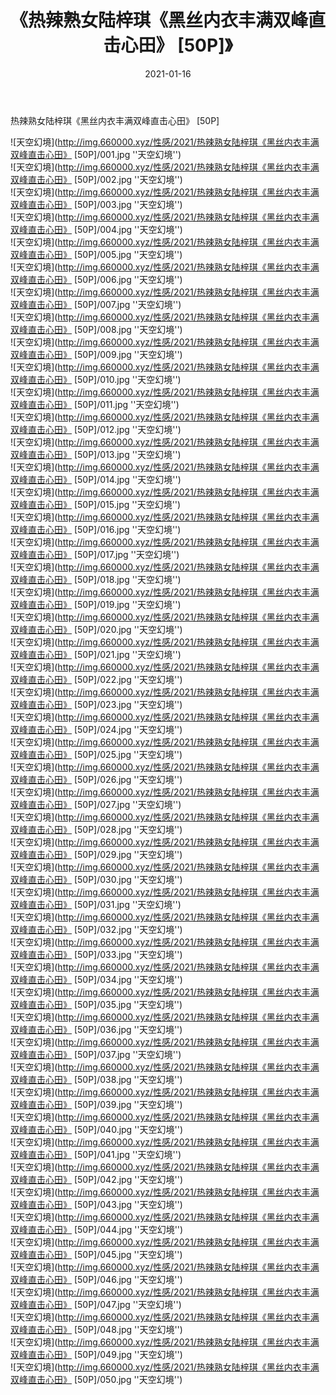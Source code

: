 ﻿---
layout: post
title:  《热辣熟女陆梓琪《黑丝内衣丰满双峰直击心田》 [50P]》
date:   2021-01-16
img: http://img.660000.xyz/性感/2021/热辣熟女陆梓琪《黑丝内衣丰满双峰直击心田》 [50P]/000.jpg
categories: [美女, 性感, 泳衣]
---

热辣熟女陆梓琪《黑丝内衣丰满双峰直击心田》 [50P]



![天空幻境](http://img.660000.xyz/性感/2021/热辣熟女陆梓琪《黑丝内衣丰满双峰直击心田》 [50P]/001.jpg ''天空幻境'') <br>
![天空幻境](http://img.660000.xyz/性感/2021/热辣熟女陆梓琪《黑丝内衣丰满双峰直击心田》 [50P]/002.jpg ''天空幻境'') <br>
![天空幻境](http://img.660000.xyz/性感/2021/热辣熟女陆梓琪《黑丝内衣丰满双峰直击心田》 [50P]/003.jpg ''天空幻境'') <br>
![天空幻境](http://img.660000.xyz/性感/2021/热辣熟女陆梓琪《黑丝内衣丰满双峰直击心田》 [50P]/004.jpg ''天空幻境'') <br>
![天空幻境](http://img.660000.xyz/性感/2021/热辣熟女陆梓琪《黑丝内衣丰满双峰直击心田》 [50P]/005.jpg ''天空幻境'') <br>
![天空幻境](http://img.660000.xyz/性感/2021/热辣熟女陆梓琪《黑丝内衣丰满双峰直击心田》 [50P]/006.jpg ''天空幻境'') <br>
![天空幻境](http://img.660000.xyz/性感/2021/热辣熟女陆梓琪《黑丝内衣丰满双峰直击心田》 [50P]/007.jpg ''天空幻境'') <br>
![天空幻境](http://img.660000.xyz/性感/2021/热辣熟女陆梓琪《黑丝内衣丰满双峰直击心田》 [50P]/008.jpg ''天空幻境'') <br>
![天空幻境](http://img.660000.xyz/性感/2021/热辣熟女陆梓琪《黑丝内衣丰满双峰直击心田》 [50P]/009.jpg ''天空幻境'') <br>
![天空幻境](http://img.660000.xyz/性感/2021/热辣熟女陆梓琪《黑丝内衣丰满双峰直击心田》 [50P]/010.jpg ''天空幻境'') <br>
![天空幻境](http://img.660000.xyz/性感/2021/热辣熟女陆梓琪《黑丝内衣丰满双峰直击心田》 [50P]/011.jpg ''天空幻境'') <br>
![天空幻境](http://img.660000.xyz/性感/2021/热辣熟女陆梓琪《黑丝内衣丰满双峰直击心田》 [50P]/012.jpg ''天空幻境'') <br>
![天空幻境](http://img.660000.xyz/性感/2021/热辣熟女陆梓琪《黑丝内衣丰满双峰直击心田》 [50P]/013.jpg ''天空幻境'') <br>
![天空幻境](http://img.660000.xyz/性感/2021/热辣熟女陆梓琪《黑丝内衣丰满双峰直击心田》 [50P]/014.jpg ''天空幻境'') <br>
![天空幻境](http://img.660000.xyz/性感/2021/热辣熟女陆梓琪《黑丝内衣丰满双峰直击心田》 [50P]/015.jpg ''天空幻境'') <br>
![天空幻境](http://img.660000.xyz/性感/2021/热辣熟女陆梓琪《黑丝内衣丰满双峰直击心田》 [50P]/016.jpg ''天空幻境'') <br>
![天空幻境](http://img.660000.xyz/性感/2021/热辣熟女陆梓琪《黑丝内衣丰满双峰直击心田》 [50P]/017.jpg ''天空幻境'') <br>
![天空幻境](http://img.660000.xyz/性感/2021/热辣熟女陆梓琪《黑丝内衣丰满双峰直击心田》 [50P]/018.jpg ''天空幻境'') <br>
![天空幻境](http://img.660000.xyz/性感/2021/热辣熟女陆梓琪《黑丝内衣丰满双峰直击心田》 [50P]/019.jpg ''天空幻境'') <br>
![天空幻境](http://img.660000.xyz/性感/2021/热辣熟女陆梓琪《黑丝内衣丰满双峰直击心田》 [50P]/020.jpg ''天空幻境'') <br>
![天空幻境](http://img.660000.xyz/性感/2021/热辣熟女陆梓琪《黑丝内衣丰满双峰直击心田》 [50P]/021.jpg ''天空幻境'') <br>
![天空幻境](http://img.660000.xyz/性感/2021/热辣熟女陆梓琪《黑丝内衣丰满双峰直击心田》 [50P]/022.jpg ''天空幻境'') <br>
![天空幻境](http://img.660000.xyz/性感/2021/热辣熟女陆梓琪《黑丝内衣丰满双峰直击心田》 [50P]/023.jpg ''天空幻境'') <br>
![天空幻境](http://img.660000.xyz/性感/2021/热辣熟女陆梓琪《黑丝内衣丰满双峰直击心田》 [50P]/024.jpg ''天空幻境'') <br>
![天空幻境](http://img.660000.xyz/性感/2021/热辣熟女陆梓琪《黑丝内衣丰满双峰直击心田》 [50P]/025.jpg ''天空幻境'') <br>
![天空幻境](http://img.660000.xyz/性感/2021/热辣熟女陆梓琪《黑丝内衣丰满双峰直击心田》 [50P]/026.jpg ''天空幻境'') <br>
![天空幻境](http://img.660000.xyz/性感/2021/热辣熟女陆梓琪《黑丝内衣丰满双峰直击心田》 [50P]/027.jpg ''天空幻境'') <br>
![天空幻境](http://img.660000.xyz/性感/2021/热辣熟女陆梓琪《黑丝内衣丰满双峰直击心田》 [50P]/028.jpg ''天空幻境'') <br>
![天空幻境](http://img.660000.xyz/性感/2021/热辣熟女陆梓琪《黑丝内衣丰满双峰直击心田》 [50P]/029.jpg ''天空幻境'') <br>
![天空幻境](http://img.660000.xyz/性感/2021/热辣熟女陆梓琪《黑丝内衣丰满双峰直击心田》 [50P]/030.jpg ''天空幻境'') <br>
![天空幻境](http://img.660000.xyz/性感/2021/热辣熟女陆梓琪《黑丝内衣丰满双峰直击心田》 [50P]/031.jpg ''天空幻境'') <br>
![天空幻境](http://img.660000.xyz/性感/2021/热辣熟女陆梓琪《黑丝内衣丰满双峰直击心田》 [50P]/032.jpg ''天空幻境'') <br>
![天空幻境](http://img.660000.xyz/性感/2021/热辣熟女陆梓琪《黑丝内衣丰满双峰直击心田》 [50P]/033.jpg ''天空幻境'') <br>
![天空幻境](http://img.660000.xyz/性感/2021/热辣熟女陆梓琪《黑丝内衣丰满双峰直击心田》 [50P]/034.jpg ''天空幻境'') <br>
![天空幻境](http://img.660000.xyz/性感/2021/热辣熟女陆梓琪《黑丝内衣丰满双峰直击心田》 [50P]/035.jpg ''天空幻境'') <br>
![天空幻境](http://img.660000.xyz/性感/2021/热辣熟女陆梓琪《黑丝内衣丰满双峰直击心田》 [50P]/036.jpg ''天空幻境'') <br>
![天空幻境](http://img.660000.xyz/性感/2021/热辣熟女陆梓琪《黑丝内衣丰满双峰直击心田》 [50P]/037.jpg ''天空幻境'') <br>
![天空幻境](http://img.660000.xyz/性感/2021/热辣熟女陆梓琪《黑丝内衣丰满双峰直击心田》 [50P]/038.jpg ''天空幻境'') <br>
![天空幻境](http://img.660000.xyz/性感/2021/热辣熟女陆梓琪《黑丝内衣丰满双峰直击心田》 [50P]/039.jpg ''天空幻境'') <br>
![天空幻境](http://img.660000.xyz/性感/2021/热辣熟女陆梓琪《黑丝内衣丰满双峰直击心田》 [50P]/040.jpg ''天空幻境'') <br>
![天空幻境](http://img.660000.xyz/性感/2021/热辣熟女陆梓琪《黑丝内衣丰满双峰直击心田》 [50P]/041.jpg ''天空幻境'') <br>
![天空幻境](http://img.660000.xyz/性感/2021/热辣熟女陆梓琪《黑丝内衣丰满双峰直击心田》 [50P]/042.jpg ''天空幻境'') <br>
![天空幻境](http://img.660000.xyz/性感/2021/热辣熟女陆梓琪《黑丝内衣丰满双峰直击心田》 [50P]/043.jpg ''天空幻境'') <br>
![天空幻境](http://img.660000.xyz/性感/2021/热辣熟女陆梓琪《黑丝内衣丰满双峰直击心田》 [50P]/044.jpg ''天空幻境'') <br>
![天空幻境](http://img.660000.xyz/性感/2021/热辣熟女陆梓琪《黑丝内衣丰满双峰直击心田》 [50P]/045.jpg ''天空幻境'') <br>
![天空幻境](http://img.660000.xyz/性感/2021/热辣熟女陆梓琪《黑丝内衣丰满双峰直击心田》 [50P]/046.jpg ''天空幻境'') <br>
![天空幻境](http://img.660000.xyz/性感/2021/热辣熟女陆梓琪《黑丝内衣丰满双峰直击心田》 [50P]/047.jpg ''天空幻境'') <br>
![天空幻境](http://img.660000.xyz/性感/2021/热辣熟女陆梓琪《黑丝内衣丰满双峰直击心田》 [50P]/048.jpg ''天空幻境'') <br>
![天空幻境](http://img.660000.xyz/性感/2021/热辣熟女陆梓琪《黑丝内衣丰满双峰直击心田》 [50P]/049.jpg ''天空幻境'') <br>
![天空幻境](http://img.660000.xyz/性感/2021/热辣熟女陆梓琪《黑丝内衣丰满双峰直击心田》 [50P]/050.jpg ''天空幻境'') <br>